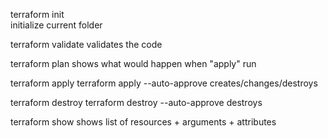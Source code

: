 terraform init  
  initialize current folder 

terraform validate 
    validates the code 

terraform  plan 
  shows what would happen when "apply" run 

terraform apply 
terraform apply --auto-approve
  creates/changes/destroys

terraform destroy 
terraform destroy --auto-approve
  destroys

terraform show 
  shows list of resources  + arguments + attributes